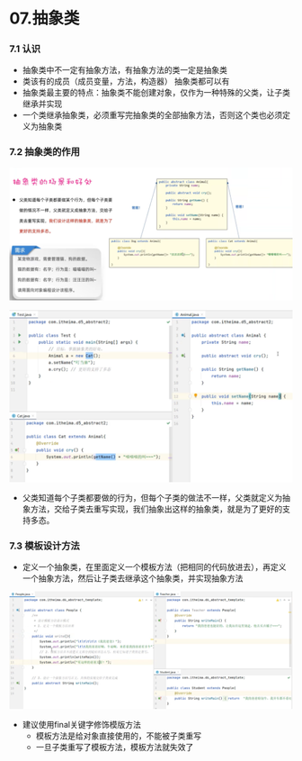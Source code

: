 # 07.抽象类

### 7.1 认识

- 抽象类中不一定有抽象方法，有抽象方法的类一定是抽象类
- 类该有的成员（成员变量，方法，构造器） 抽象类都可以有
- 抽象类最主要的特点：抽象类不能创建对象，仅作为一种特殊的父类，让子类继承并实现
- 一个类继承抽象类，必须重写完抽象类的全部抽象方法，否则这个类也必须定义为抽象类

### 7.2 抽象类的作用

![alt text](image-37.png)

![alt text](image-36.png)

- 父类知道每个子类都要做的行为，但每个子类的做法不一样，父类就定义为抽象方法，交给子类去重写实现，我们抽象出这样的抽象类，就是为了更好的支持多态。

### 7.3 模板设计方法

- 定义一个抽象类，在里面定义一个模板方法（把相同的代码放进去），再定义一个抽象方法，然后让子类去继承这个抽象类，并实现抽象方法

![alt text](image-38.png)

- 建议使用final关键字修饰模版方法
    - 模板方法是给对象直接使用的，不能被子类重写
    - 一旦子类重写了模板方法，模板方法就失效了
